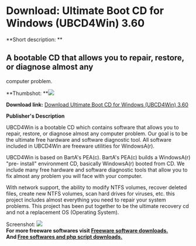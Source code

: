 # Download: Ultimate Boot CD for Windows (UBCD4Win) 3.60

**Short description: **

## A bootable CD that allows you to repair, restore, or diagnose almost any
computer problem.

  
**Thumbshot: **![](http://www.freewarefiles.com/screenshot/ubcd4win_md.jpg)   
  
**Download link:** [Download Ultimate Boot CD for Windows (UBCD4Win) 3.60](http://freesoftwares.boysofts.com/Ultimate-Boot-CD-For-Windows_program_33566.html)  
  

**Publisher's Description**  
  

UBCD4Win is a bootable CD which contains software that allows you to repair,
restore, or diagnose almost any computer problem. Our goal is to be the
ultimate free hardware and software diagnostic tool. All software included in
UBCD4Win are freeware utilities for WindowsA(r).

UBCD4Win is based on BartA's PEA(c). BartA's PEA(c) builds a WindowsA(r) "pre-
install" environment CD, basically WindowsA(r) booted from CD. We include many
free hardware and software diagnostic tools that allow you to fix almost any
problem you will face with your computer.

With network support, the ability to modify NTFS volumes, recover deleted
files, create new NTFS volumes, scan hard drives for viruses, etc. this
project includes almost everything you need to repair your system problems.
This project has been put together to be the ultimate recovery cd and not a
replacement OS (Operating System).

  
  
Screenshot: ![](http://www.freewarefiles.com/screenshot/ubcd4win.jpg)  
**For more freeware softwares visit [Freeware software downloads.](http://freesoftwares.boysofts.com/)**   
**And [Free softwares and php script downloads.](http://www.boysofts.com/)**

